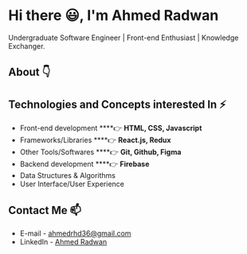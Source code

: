# Hi there 😃, I'm Ahmed Radwan
Undergraduate Software Engineer | Front-end Enthusiast | Knowledge Exchanger.

## About 👇


## Technologies and Concepts interested In ⚡
- Front-end development ****👉  **HTML, CSS, Javascript**
- Frameworks/Libraries  ****👉  **React.js, Redux**
- Other Tools/Softwares ****👉  **Git, Github, Figma**
- Backend development   ****👉  **Firebase**
- Data Structures & Algorithms
- User Interface/User Experience

## Contact Me 📫
- E-mail - ahmedrhd36@gmail.com
- LinkedIn - [Ahmed Radwan](https://www.linkedin.com/in/ahmed-radwan-0543b1197/)
